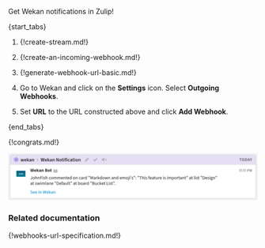 Get Wekan notifications in Zulip!

{start_tabs}

1. {!create-stream.md!}

1. {!create-an-incoming-webhook.md!}

1. {!generate-webhook-url-basic.md!}

1. Go to Wekan and click on the **Settings** icon.
   Select **Outgoing Webhooks**.

1. Set **URL** to the URL constructed above and click **Add Webhook**.

{end_tabs}

{!congrats.md!}

![](/static/images/integrations/wekan/001.png)

### Related documentation

{!webhooks-url-specification.md!}
